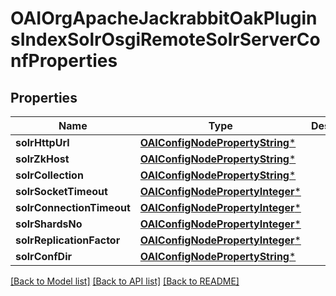 # OAIOrgApacheJackrabbitOakPluginsIndexSolrOsgiRemoteSolrServerConfProperties

## Properties
Name | Type | Description | Notes
------------ | ------------- | ------------- | -------------
**solrHttpUrl** | [**OAIConfigNodePropertyString***](OAIConfigNodePropertyString.md) |  | [optional] 
**solrZkHost** | [**OAIConfigNodePropertyString***](OAIConfigNodePropertyString.md) |  | [optional] 
**solrCollection** | [**OAIConfigNodePropertyString***](OAIConfigNodePropertyString.md) |  | [optional] 
**solrSocketTimeout** | [**OAIConfigNodePropertyInteger***](OAIConfigNodePropertyInteger.md) |  | [optional] 
**solrConnectionTimeout** | [**OAIConfigNodePropertyInteger***](OAIConfigNodePropertyInteger.md) |  | [optional] 
**solrShardsNo** | [**OAIConfigNodePropertyInteger***](OAIConfigNodePropertyInteger.md) |  | [optional] 
**solrReplicationFactor** | [**OAIConfigNodePropertyInteger***](OAIConfigNodePropertyInteger.md) |  | [optional] 
**solrConfDir** | [**OAIConfigNodePropertyString***](OAIConfigNodePropertyString.md) |  | [optional] 

[[Back to Model list]](../README.md#documentation-for-models) [[Back to API list]](../README.md#documentation-for-api-endpoints) [[Back to README]](../README.md)


